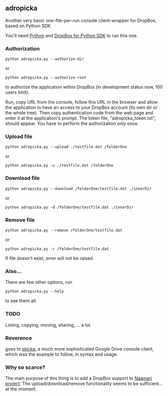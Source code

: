 ## adropicka

Another very basic one-file-per-run console client-wrapper for DropBox, based on Python SDK

You'll need [Python](https://www.python.org/) and [DropBox for Python SDK](https://github.com/dropbox/dropbox-sdk-python) to run this one.

### Authorization

```
python adropicka.py --authorize-dir
```
or
```
python adropicka.py --authorize-root
```

to authorize the application within DropBox (in development status now, 100 users limit).

Run, copy URL from the console, follow this URL in the browser and allow the application to have an access to your DropBox account (its own dir or the whole tree).
Then copy authentication code from the web page and enter it at the application's prompt.
The token file, "adropicka_token.txt", should appear.
You have to perform the authorization only once.

### Upload file

```
python adropicka.py --upload ./testfile.dat /folderOne
```
or
```
python adropicka.py -u ./testfile.dat /folderOne
```

### Download file

```
python adropicka.py --download /folderOne/testfile.dat ./innerDir
```
or
```
python adropicka.py -d /folderOne/testfile.dat ./innerDir
```

### Remove file

```
python adropicka.py --remove /folderOne/testfile.dat
```
or
```
python adropicka.py -r /folderOne/testfile.dat
```

If file doesn't exist, error will not be raised.

### Also...

There are few other options, run

```
python adropicka.py --help
```

to see them all.

### TODO

Listing, copying, moving, sharing, ... a lot.

### Reverence

goes to [skicka](https://github.com/google/skicka), a much more sophisticated Google Drive console client,
which was the example to follow, in syntax and usage.

### Why so scarce?

The main purpose of this thing is to add a DropBox support to [Naamari project](http://sunkware.org/NAAMARI/index.html).
The upload/download/remove functionality seems to be sufficient... at the moment.
